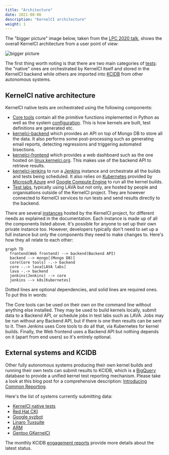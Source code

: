 ```yaml
---
title: "Architecture"
date: 2021-08-06
description: "KernelCI architecture"
weight: 1
---
```


The "bigger picture" image below, taken from the [LPC 2020
talk](https://www.youtube.com/watch?v=y9Glc90WUN0&list=PLVsQ_xZBEyN1HgWTOCn2Q96Q-RyfBSdKs&t=10973s),
shows the overall KernelCI architecture from a user point of view:

![bigger picture](/image/kernelci-bigger-picture.png)

The first thing worth noting is that there are two main categories of
[tests](../tests): the "native" ones are orchestrated by KernelCI itself and
stored in the KernelCI backend while others are imported into
[KCIDB](https://github.com/kernelci/kcidb) from other autonomous systems.

## KernelCI native architecture

KernelCI native tests are orchestrated using the following components:

* [Core tools](../core) contain all the primitive functions implemented in
  Python as well as the system [configuration](../core/config).  This is how
  kernels are built, test definitions are generated etc.
* [kernelci-backend](https://github.com/kernelci/kernelci-backend) which
  provides an API on top of Mongo DB to store all the data.  It also performs
  some post-processing such as generating email reports, detecting regressions
  and triggering automated bisections.
* [kernelci-frontend](https://github.com/kernelci/kernelci-frontend) which
  provides a web dashboard such as the one hosted on
  [linux.kernelci.org](linux.kernelci.org).  This makes use of the backend API
  to retrieve results.
* [kernelci-jenkins](https://github.com/kernelci/kernelci-jenkins) to run a
  [Jenkins](https://www.jenkins.io/) instance and orchestrate all the builds
  and tests being scheduled.  It also relies on
  [Kubernetes](https://kubernetes.io/) provided by [Microsoft
  Azure](https://azure.microsoft.com/) and [Google Compute
  Engine](https://cloud.google.com/) to run all the kernel builds.
* [Test labs](../labs), typically using LAVA but not only, are hosted by people
  and organisations outside of the KernelCI project.  They are however
  connected to KernelCI services to run tests and send results directly to the
  backend.

There are several [instances](../instances) hosted by the KernelCI project, for
different needs as explained in the documentation.  Each instance is made up of
all the components listed above.  It's possible for anyone to set up their own
private instance too.  However, developers typically don't need to set up a
full instance but only the components they need to make changes to.  Here's how
they all relate to each other:

```mermaid
graph TD
  frontend(Web frontend) --> backend(Backend API)
  backend --> mongo[(Mongo DB)]
  core(Core tools) -.-> backend
  core -.-> lava[LAVA labs]
  lava -.-> backend
  jenkins(Jenkins) --> core
  jenkins --> k8s[Kubernetes]
```

Dotted lines are optional dependencies, and solid lines are required ones.  To
put this in words:

The Core tools can be used on their own on the command line without anything
else installed.  They may be used to build kernels locally, submit data to a
Backend API, or schedule jobs in test labs such as LAVA.  Jobs may be run
without any Backend API, but if there is one then results can be sent to it.
Then Jenkins uses Core tools to do all that, via Kubernetes for kernel builds.
Finally, the Web frontend uses a Backend API but nothing depends on it (apart
from end users) so it's entirely optional.

## External systems and KCIDB

Other fully autonomous systems producing their own kernel builds and running
their own tests can submit results to KCIDB, which is a
[BigQuery](https://cloud.google.com/bigquery) database to provide a unified
kernel test reporting mechanism.  Please take a look at this blog post for a
comprehensive description: [Introducing Common
Reporting](https://foundation.kernelci.org/blog/2020/08/21/introducing-common-reporting/).

Here's the list of systems currently submitting data:

* [KernelCI native tests](https://linux.kernelci.org/job/)
* [Red Hat CKI](https://cki-project.org/)
* [Google syzbot](https://syzkaller.appspot.com/)
* [Linaro Tuxsuite](https://tuxsuite.com/)
* [ARM](https://arm.com)
* [Gentoo GKernelCI](https://github.com/GKernelCI/GBuildbot)

The monthly KCIDB [engagement
reports](https://groups.io/g/kernelci/search?q=%23KCIDB&ct=1) provide more
details about the latest status.
